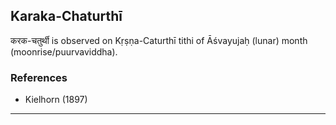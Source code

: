 ## Karaka-Chaturthī
करक-चतुर्थी is observed on Kṛṣṇa-Caturthī tithi of Āśvayujaḥ (lunar) month (moonrise/puurvaviddha).


### References
* Kielhorn (1897)


---
